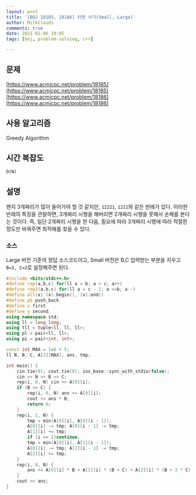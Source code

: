 ```yaml
---
layout: post
title: '[BOJ 18185, 18186] 라면 사기(Small, Large)'
author: MilkClouds
comments: true
date: 2021-02-06 19:05
tags: [boj, problem-solving, c++]

---
```


## 문제
[https://www.acmicpc.net/problem/18185](https://www.acmicpc.net/problem/18185)  
[https://www.acmicpc.net/problem/18186](https://www.acmicpc.net/problem/18186)  


## 사용 알고리즘  
Greedy Algorithm  


## 시간 복잡도  
`O(N)`   


## 설명  
 왠지 3개짜리가 많이 들어가야 할 것 같지만, `12221`, `1211`와 같은 반례가 있다. 이러한 반례의 특징을 관찰하면, 3개짜리 시행을 해버리면 2개짜리 시행을 못해서 손해를 본다는 것이다. 즉, 일단 2개짜리 시행을 한 다음, 필요에 따라 3개짜리 시행에 따라 적절한 정도만 바꿔주면 최적해를 찾을 수 있다.    


### 소스  

Large 버전 기준의 정답 소스코드이고, Small 버전은 B,C 입력받는 부분을 지우고 `B=3, C=2`로 설정해주면 된다.  
```c++
#include <bits/stdc++.h>
#define rep(a,b,c) for(ll a = b; a < c; a++)
#define rep2(a,b,c) for(ll a = c - 1; a >=b; a--)
#define all(x) (x).begin(), (x).end()
#define pb push_back
#define x first
#define y second
using namespace std;
using ll = long long;
using tll = tuple<ll, ll, ll>;
using pl = pair<ll, ll>;
using pi = pair<int, int>;

const int MAX = 1e6 + 5;
ll N, B, C, A[3][MAX], ans, tmp;

int main() {
	cin.tie(0); cout.tie(0); ios_base::sync_with_stdio(false);
	cin >> N >> B >> C;
	rep(i, 0, N) cin >> A[0][i];
	if (B <= C) {
		rep(i, 0, N) ans += A[0][i];
		cout << ans * B;
		return 0;
	}
	rep(i, 1, N) {
		tmp = min(A[0][i], A[0][i - 1]);
		A[0][i] -= tmp; A[0][i - 1] -= tmp;
		A[1][i] += tmp;
		if (i == 1)continue;
		tmp = min(A[0][i], A[1][i - 1]);
		A[0][i] -= tmp; A[1][i - 1] -= tmp;
		A[2][i] += tmp;
	}
	rep(i, 0, N) {
		ans += A[0][i] * B + A[1][i] * (B + C) + A[2][i] * (B + 2 * C);
	}
	cout << ans;
}
```
